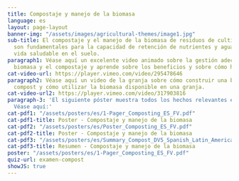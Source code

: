 ```yaml
---
title: Compostaje y manejo de la biomasa
language: es
layout: page-layout
banner-img: "/assets/images/agricultural-themes/image1.jpg"
sub-title: El compostaje y el manejo de la biomasa de residuos de cultivos y/o estiércol
  son fundamentales para la capacidad de retención de nutrientes y agua y para una
  vida saludable en el suelo.
paragraph1: Véase aquí un excelente video animado sobre la gestión adecuada de la
  biomasa y el compostaje y aprende sobre los beneficios y sobre cómo hacerlo.
cat-video-url: https://player.vimeo.com/video/295478646
paragraph2: Véase aquí un video de la granja sobre cómo construir una buena pila de
  compost y cómo utilizar la biomasa disponible en una granja.
cat-video-url2: https://player.vimeo.com/video/317903816
paragraph-3: 'El siguiente póster muestra todos los hechos relevantes en detalle.
  Véase aquí:'
cat-pdf1: "/assets/posters/es/1-Pager_Composting_ES_FV.pdf"
cat-pdf1-title: Poster - Compostaje y manejo de la biomasa
cat-pdf2: "/assets/posters/es/Poster_Composting_ES_FV.pdf"
cat-pdf2-title: Poster - Compostaje y manejo de la biomasa
cat-pdf3: "/assets/posters/es/Summary_Compost_DV5_Spanish_Latin_America.pdf"
cat-pdf3-title: Resumen - Compostaje y manejo de la biomasa
poster: "/assets/posters/es/1-Pager_Composting_ES_FV.pdf"
quiz-url: examen-compost
showJS: true
---
```


